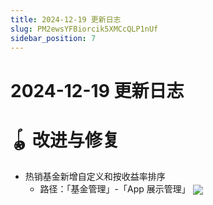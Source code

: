 ```yaml
---
title: 2024-12-19 更新日志
slug: PM2ewsYFBiorcik5XMCcQLP1nUf
sidebar_position: 7
---
```



# 2024-12-19 更新日志

# 🪀 改进与修复

- 热销基金新增自定义和按收益率排序
    - 路径：「基金管理」-「App 展示管理」
        <img src="/assets/HnHqbnyWuoLCY7xfrxFchWPOnzd.png" src-width="3434" src-height="1992" align="center"/>
    
